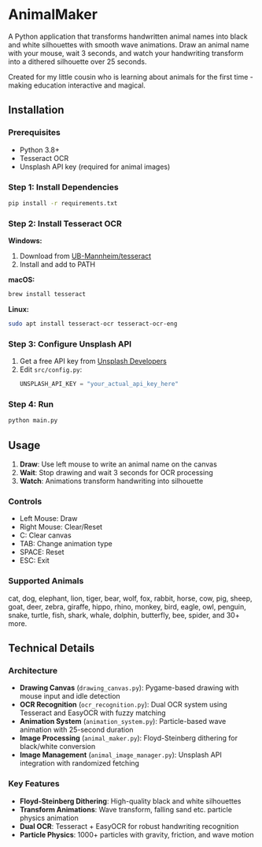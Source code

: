 # AnimalMaker

A Python application that transforms handwritten animal names into black and white silhouettes with smooth wave animations. Draw an animal name with your mouse, wait 3 seconds, and watch your handwriting transform into a dithered silhouette over 25 seconds.

Created for my little cousin who is learning about animals for the first time - making education interactive and magical.

## Installation

### Prerequisites
- Python 3.8+
- Tesseract OCR
- Unsplash API key (required for animal images)

### Step 1: Install Dependencies
```bash
pip install -r requirements.txt
```

### Step 2: Install Tesseract OCR

**Windows:**
1. Download from [UB-Mannheim/tesseract](https://github.com/UB-Mannheim/tesseract/wiki)
2. Install and add to PATH

**macOS:**
```bash
brew install tesseract
```

**Linux:**
```bash
sudo apt install tesseract-ocr tesseract-ocr-eng
```

### Step 3: Configure Unsplash API
1. Get a free API key from [Unsplash Developers](https://unsplash.com/developers)
2. Edit `src/config.py`:
   ```python
   UNSPLASH_API_KEY = "your_actual_api_key_here"
   ```

### Step 4: Run
```bash
python main.py
```

## Usage

1. **Draw**: Use left mouse to write an animal name on the canvas
2. **Wait**: Stop drawing and wait 3 seconds for OCR processing
3. **Watch**: Animations transform handwriting into silhouette

### Controls
- Left Mouse: Draw
- Right Mouse: Clear/Reset
- C: Clear canvas
- TAB: Change animation type
- SPACE: Reset
- ESC: Exit

### Supported Animals
cat, dog, elephant, lion, tiger, bear, wolf, fox, rabbit, horse, cow, pig, sheep, goat, deer, zebra, giraffe, hippo, rhino, monkey, bird, eagle, owl, penguin, snake, turtle, fish, shark, whale, dolphin, butterfly, bee, spider, and 30+ more.

## Technical Details

### Architecture
- **Drawing Canvas** (`drawing_canvas.py`): Pygame-based drawing with mouse input and idle detection
- **OCR Recognition** (`ocr_recognition.py`): Dual OCR system using Tesseract and EasyOCR with fuzzy matching
- **Animation System** (`animation_system.py`): Particle-based wave animation with 25-second duration
- **Image Processing** (`animal_maker.py`): Floyd-Steinberg dithering for black/white conversion
- **Image Management** (`animal_image_manager.py`): Unsplash API integration with randomized fetching

### Key Features
- **Floyd-Steinberg Dithering**: High-quality black and white silhouettes
- **Transform Animations**: Wave transform, falling sand etc. particle physics animation
- **Dual OCR**: Tesseract + EasyOCR for robust handwriting recognition
- **Particle Physics**: 1000+ particles with gravity, friction, and wave motion
